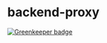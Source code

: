 # backend-proxy

[![Greenkeeper badge](https://badges.greenkeeper.io/vpapp-team/backend-proxy.svg)](https://greenkeeper.io/)